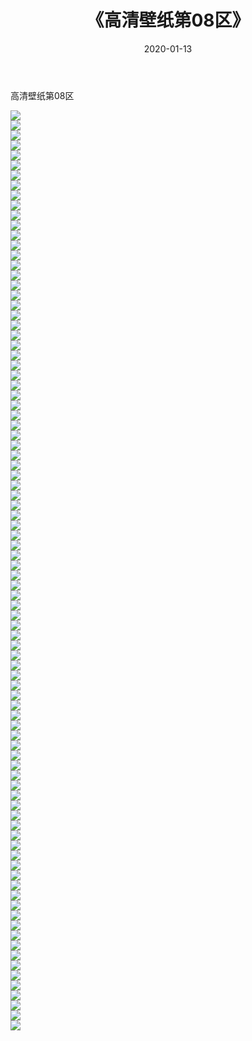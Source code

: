 ﻿---
layout: post
title:  《高清壁纸第08区》
date:   2020-01-13
img: http://img.660000.xyz/Sharelink/壁纸/高清壁纸/高清壁纸第08区/000.jpg
categories: [美女, 清纯, 唯美]
---

高清壁纸第08区

  ![](http://img.660000.xyz/Sharelink/壁纸/高清壁纸/高清壁纸第08区/001.jpg) <br> ![](http://img.660000.xyz/Sharelink/壁纸/高清壁纸/高清壁纸第08区/002.jpg) <br> ![](http://img.660000.xyz/Sharelink/壁纸/高清壁纸/高清壁纸第08区/003.jpg) <br> ![](http://img.660000.xyz/Sharelink/壁纸/高清壁纸/高清壁纸第08区/004.jpg) <br> ![](http://img.660000.xyz/Sharelink/壁纸/高清壁纸/高清壁纸第08区/005.jpg) <br> ![](http://img.660000.xyz/Sharelink/壁纸/高清壁纸/高清壁纸第08区/006.jpg) <br> ![](http://img.660000.xyz/Sharelink/壁纸/高清壁纸/高清壁纸第08区/007.jpg) <br> ![](http://img.660000.xyz/Sharelink/壁纸/高清壁纸/高清壁纸第08区/008.jpg) <br> ![](http://img.660000.xyz/Sharelink/壁纸/高清壁纸/高清壁纸第08区/009.jpg) <br> ![](http://img.660000.xyz/Sharelink/壁纸/高清壁纸/高清壁纸第08区/010.jpg) <br> ![](http://img.660000.xyz/Sharelink/壁纸/高清壁纸/高清壁纸第08区/011.jpg) <br> ![](http://img.660000.xyz/Sharelink/壁纸/高清壁纸/高清壁纸第08区/012.jpg) <br> ![](http://img.660000.xyz/Sharelink/壁纸/高清壁纸/高清壁纸第08区/013.jpg) <br> ![](http://img.660000.xyz/Sharelink/壁纸/高清壁纸/高清壁纸第08区/014.jpg) <br> ![](http://img.660000.xyz/Sharelink/壁纸/高清壁纸/高清壁纸第08区/015.jpg) <br> ![](http://img.660000.xyz/Sharelink/壁纸/高清壁纸/高清壁纸第08区/016.jpg) <br> ![](http://img.660000.xyz/Sharelink/壁纸/高清壁纸/高清壁纸第08区/017.jpg) <br> ![](http://img.660000.xyz/Sharelink/壁纸/高清壁纸/高清壁纸第08区/018.jpg) <br> ![](http://img.660000.xyz/Sharelink/壁纸/高清壁纸/高清壁纸第08区/019.jpg) <br> ![](http://img.660000.xyz/Sharelink/壁纸/高清壁纸/高清壁纸第08区/020.jpg) <br> ![](http://img.660000.xyz/Sharelink/壁纸/高清壁纸/高清壁纸第08区/021.jpg) <br> ![](http://img.660000.xyz/Sharelink/壁纸/高清壁纸/高清壁纸第08区/022.jpg) <br> ![](http://img.660000.xyz/Sharelink/壁纸/高清壁纸/高清壁纸第08区/023.jpg) <br> ![](http://img.660000.xyz/Sharelink/壁纸/高清壁纸/高清壁纸第08区/024.jpg) <br> ![](http://img.660000.xyz/Sharelink/壁纸/高清壁纸/高清壁纸第08区/025.jpg) <br> ![](http://img.660000.xyz/Sharelink/壁纸/高清壁纸/高清壁纸第08区/026.jpg) <br> ![](http://img.660000.xyz/Sharelink/壁纸/高清壁纸/高清壁纸第08区/027.jpg) <br> ![](http://img.660000.xyz/Sharelink/壁纸/高清壁纸/高清壁纸第08区/028.jpg) <br> ![](http://img.660000.xyz/Sharelink/壁纸/高清壁纸/高清壁纸第08区/029.jpg) <br> ![](http://img.660000.xyz/Sharelink/壁纸/高清壁纸/高清壁纸第08区/030.jpg) <br> ![](http://img.660000.xyz/Sharelink/壁纸/高清壁纸/高清壁纸第08区/031.jpg) <br> ![](http://img.660000.xyz/Sharelink/壁纸/高清壁纸/高清壁纸第08区/032.jpg) <br> ![](http://img.660000.xyz/Sharelink/壁纸/高清壁纸/高清壁纸第08区/033.jpg) <br> ![](http://img.660000.xyz/Sharelink/壁纸/高清壁纸/高清壁纸第08区/034.jpg) <br> ![](http://img.660000.xyz/Sharelink/壁纸/高清壁纸/高清壁纸第08区/035.jpg) <br> ![](http://img.660000.xyz/Sharelink/壁纸/高清壁纸/高清壁纸第08区/036.jpg) <br> ![](http://img.660000.xyz/Sharelink/壁纸/高清壁纸/高清壁纸第08区/037.jpg) <br> ![](http://img.660000.xyz/Sharelink/壁纸/高清壁纸/高清壁纸第08区/038.jpg) <br> ![](http://img.660000.xyz/Sharelink/壁纸/高清壁纸/高清壁纸第08区/039.jpg) <br> ![](http://img.660000.xyz/Sharelink/壁纸/高清壁纸/高清壁纸第08区/040.jpg) <br> ![](http://img.660000.xyz/Sharelink/壁纸/高清壁纸/高清壁纸第08区/041.jpg) <br> ![](http://img.660000.xyz/Sharelink/壁纸/高清壁纸/高清壁纸第08区/042.jpg) <br> ![](http://img.660000.xyz/Sharelink/壁纸/高清壁纸/高清壁纸第08区/043.jpg) <br> ![](http://img.660000.xyz/Sharelink/壁纸/高清壁纸/高清壁纸第08区/044.jpg) <br> ![](http://img.660000.xyz/Sharelink/壁纸/高清壁纸/高清壁纸第08区/045.jpg) <br> ![](http://img.660000.xyz/Sharelink/壁纸/高清壁纸/高清壁纸第08区/046.jpg) <br> ![](http://img.660000.xyz/Sharelink/壁纸/高清壁纸/高清壁纸第08区/047.jpg) <br> ![](http://img.660000.xyz/Sharelink/壁纸/高清壁纸/高清壁纸第08区/048.jpg) <br> ![](http://img.660000.xyz/Sharelink/壁纸/高清壁纸/高清壁纸第08区/049.jpg) <br> ![](http://img.660000.xyz/Sharelink/壁纸/高清壁纸/高清壁纸第08区/050.jpg) <br> ![](http://img.660000.xyz/Sharelink/壁纸/高清壁纸/高清壁纸第08区/051.jpg) <br> ![](http://img.660000.xyz/Sharelink/壁纸/高清壁纸/高清壁纸第08区/052.jpg) <br> ![](http://img.660000.xyz/Sharelink/壁纸/高清壁纸/高清壁纸第08区/053.jpg) <br> ![](http://img.660000.xyz/Sharelink/壁纸/高清壁纸/高清壁纸第08区/054.jpg) <br> ![](http://img.660000.xyz/Sharelink/壁纸/高清壁纸/高清壁纸第08区/055.jpg) <br> ![](http://img.660000.xyz/Sharelink/壁纸/高清壁纸/高清壁纸第08区/056.jpg) <br> ![](http://img.660000.xyz/Sharelink/壁纸/高清壁纸/高清壁纸第08区/057.jpg) <br> ![](http://img.660000.xyz/Sharelink/壁纸/高清壁纸/高清壁纸第08区/058.jpg) <br> ![](http://img.660000.xyz/Sharelink/壁纸/高清壁纸/高清壁纸第08区/059.jpg) <br> ![](http://img.660000.xyz/Sharelink/壁纸/高清壁纸/高清壁纸第08区/060.jpg) <br> ![](http://img.660000.xyz/Sharelink/壁纸/高清壁纸/高清壁纸第08区/061.jpg) <br> ![](http://img.660000.xyz/Sharelink/壁纸/高清壁纸/高清壁纸第08区/062.jpg) <br> ![](http://img.660000.xyz/Sharelink/壁纸/高清壁纸/高清壁纸第08区/063.jpg) <br> ![](http://img.660000.xyz/Sharelink/壁纸/高清壁纸/高清壁纸第08区/064.jpg) <br> ![](http://img.660000.xyz/Sharelink/壁纸/高清壁纸/高清壁纸第08区/065.jpg) <br> ![](http://img.660000.xyz/Sharelink/壁纸/高清壁纸/高清壁纸第08区/066.jpg) <br> ![](http://img.660000.xyz/Sharelink/壁纸/高清壁纸/高清壁纸第08区/067.jpg) <br> ![](http://img.660000.xyz/Sharelink/壁纸/高清壁纸/高清壁纸第08区/068.jpg) <br> ![](http://img.660000.xyz/Sharelink/壁纸/高清壁纸/高清壁纸第08区/069.jpg) <br> ![](http://img.660000.xyz/Sharelink/壁纸/高清壁纸/高清壁纸第08区/070.bmp) <br> ![](http://img.660000.xyz/Sharelink/壁纸/高清壁纸/高清壁纸第08区/071.bmp) <br> ![](http://img.660000.xyz/Sharelink/壁纸/高清壁纸/高清壁纸第08区/072.bmp) <br> ![](http://img.660000.xyz/Sharelink/壁纸/高清壁纸/高清壁纸第08区/073.bmp) <br> ![](http://img.660000.xyz/Sharelink/壁纸/高清壁纸/高清壁纸第08区/074.jpg) <br> ![](http://img.660000.xyz/Sharelink/壁纸/高清壁纸/高清壁纸第08区/075.jpg) <br> ![](http://img.660000.xyz/Sharelink/壁纸/高清壁纸/高清壁纸第08区/076.jpg) <br> ![](http://img.660000.xyz/Sharelink/壁纸/高清壁纸/高清壁纸第08区/077.jpg) <br> ![](http://img.660000.xyz/Sharelink/壁纸/高清壁纸/高清壁纸第08区/078.jpg) <br> ![](http://img.660000.xyz/Sharelink/壁纸/高清壁纸/高清壁纸第08区/079.jpg) <br> ![](http://img.660000.xyz/Sharelink/壁纸/高清壁纸/高清壁纸第08区/080.jpg) <br> ![](http://img.660000.xyz/Sharelink/壁纸/高清壁纸/高清壁纸第08区/081.jpg) <br> ![](http://img.660000.xyz/Sharelink/壁纸/高清壁纸/高清壁纸第08区/082.jpg) <br> ![](http://img.660000.xyz/Sharelink/壁纸/高清壁纸/高清壁纸第08区/083.jpg) <br> ![](http://img.660000.xyz/Sharelink/壁纸/高清壁纸/高清壁纸第08区/084.jpg) <br> ![](http://img.660000.xyz/Sharelink/壁纸/高清壁纸/高清壁纸第08区/085.jpg) <br> ![](http://img.660000.xyz/Sharelink/壁纸/高清壁纸/高清壁纸第08区/086.jpg) <br> ![](http://img.660000.xyz/Sharelink/壁纸/高清壁纸/高清壁纸第08区/087.jpg) <br> ![](http://img.660000.xyz/Sharelink/壁纸/高清壁纸/高清壁纸第08区/088.jpg) <br> ![](http://img.660000.xyz/Sharelink/壁纸/高清壁纸/高清壁纸第08区/089.jpg) <br> ![](http://img.660000.xyz/Sharelink/壁纸/高清壁纸/高清壁纸第08区/090.jpg) <br> ![](http://img.660000.xyz/Sharelink/壁纸/高清壁纸/高清壁纸第08区/091.jpg) <br> ![](http://img.660000.xyz/Sharelink/壁纸/高清壁纸/高清壁纸第08区/092.jpg) <br>
